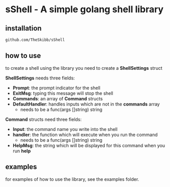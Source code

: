 # sShell - A simple golang shell library

## installation

~~~bash
github.com/TheSkibb/sShell
~~~

## how to use

to create a shell using the library you need to create a **ShellSettings** struct

**ShellSettings** needs three fields:

- **Prompt**: the prompt indicator for the shell
- **ExitMsg**: typing this message will stop the shell
- **Commands**: an array of **Command** structs
- **DefaultHandler**: handles inputs which are not in the **commands** array
    - needs to be a func(args []string) string

**Command** structs need three fields:

- **Input**: the command name you write into the shell
- **handler**: the function which will execute when you run the command
    - needs to be a func(args []string) string
- **HelpMsg**: the string which will be displayed for this command when you run **help**

## examples

for examples of how to use the library, see the examples folder.


